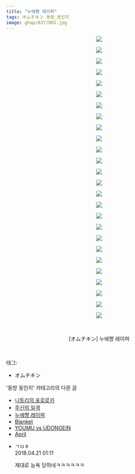 ```yaml
---
title: "누에쨩 레이퍼"
tags: オムチキン 동방_동인지
image: ghap/637/001.jpg
---
```

<div class="article">
<p style="text-align: center; clear: none; float: none;"><img src="{{ site.nasurl }}/ghap/637/001.jpg"/></p>
<p style="text-align: center; clear: none; float: none;"><img src="{{ site.nasurl }}/ghap/637/002.jpg"/></p>
<p style="text-align: center; clear: none; float: none;"><img src="{{ site.nasurl }}/ghap/637/003.jpg"/></p>
<p style="text-align: center; clear: none; float: none;"><img src="{{ site.nasurl }}/ghap/637/004.jpg"/></p>
<p style="text-align: center; clear: none; float: none;"><img src="{{ site.nasurl }}/ghap/637/005.jpg"/></p>
<p style="text-align: center; clear: none; float: none;"><img src="{{ site.nasurl }}/ghap/637/006.jpg"/></p>
<p style="text-align: center; clear: none; float: none;"><img src="{{ site.nasurl }}/ghap/637/007.jpg"/></p>
<p style="text-align: center; clear: none; float: none;"><img src="{{ site.nasurl }}/ghap/637/008.jpg"/></p>
<p style="text-align: center; clear: none; float: none;"><img src="{{ site.nasurl }}/ghap/637/009.jpg"/></p>
<p style="text-align: center; clear: none; float: none;"><img src="{{ site.nasurl }}/ghap/637/010.jpg"/></p>
<p style="text-align: center; clear: none; float: none;"><img src="{{ site.nasurl }}/ghap/637/011.jpg"/></p>
<p style="text-align: center; clear: none; float: none;"><img src="{{ site.nasurl }}/ghap/637/012.jpg"/></p>
<p style="text-align: center; clear: none; float: none;"><img src="{{ site.nasurl }}/ghap/637/013.jpg"/></p>
<p style="text-align: center; clear: none; float: none;"><img src="{{ site.nasurl }}/ghap/637/014.jpg"/></p>
<p style="text-align: center; clear: none; float: none;"><img src="{{ site.nasurl }}/ghap/637/015.jpg"/></p>
<p style="text-align: center; clear: none; float: none;"><img src="{{ site.nasurl }}/ghap/637/016.jpg"/></p>
<p style="text-align: center; clear: none; float: none;"><img src="{{ site.nasurl }}/ghap/637/017.jpg"/></p>
<p style="text-align: center; clear: none; float: none;"><img src="{{ site.nasurl }}/ghap/637/018.jpg"/></p>
<p style="text-align: center; clear: none; float: none;"><img src="{{ site.nasurl }}/ghap/637/019.jpg"/></p>
<p style="text-align: center; clear: none; float: none;"><img src="{{ site.nasurl }}/ghap/637/020.jpg"/></p>
<p style="text-align: center; clear: none; float: none;"><img src="{{ site.nasurl }}/ghap/637/021.jpg"/></p>
<p style="text-align: center; clear: none; float: none;"><img src="{{ site.nasurl }}/ghap/637/022.jpg"/></p>
<p style="text-align: center; clear: none; float: none;"><img src="{{ site.nasurl }}/ghap/637/023.jpg"/></p>
<p style="text-align: center; clear: none; float: none;"><img src="{{ site.nasurl }}/ghap/637/024.jpg"/></p>
<p style="text-align: center; clear: none; float: none;"><img src="{{ site.nasurl }}/ghap/637/025.jpg"/></p>
<p style="text-align: center; clear: none; float: none;"><img src="{{ site.nasurl }}/ghap/637/026.jpg"/></p>
<p style="text-align: center; clear: none; float: none;"><br/></p>
<p style="text-align: center; clear: none; float: none;">[オムチキン] 누에쨩 레이퍼</p>
<p><br/></p>
</div><div class="tagTrail">
<p>태그: </p>
<ul>
<li>オムチキン</li>
</ul>
</div><div class="another">
<p>'동방 동인지' 카테고리의 다른 글</p>
<ul>
<li><a href="/2016-07-02-ghap_639">니토리의 포로로카</a></li>
<li><a href="/2016-07-02-ghap_638">주신의 일격</a></li>
<li><a href="/2016-07-02-ghap_637">누에쨩 레이퍼</a></li>
<li><a href="/2016-07-02-ghap_636">Blanket</a></li>
<li><a href="/2016-07-02-ghap_635">YOUMU vs UDONGEIN</a></li>
<li><a href="/2016-07-02-ghap_634">April</a></li>
</ul>
</div><div class="cb_module cb_fluid">
<div class="cb_wrt cb_profile">
<div class="comment">
<ul>
<li class="cb_thumb_off" id="comment15242451">
<div class="cb_comment_area">
<div class="cb_info_area">
<div class="cb_section">
<span class="cb_nick_name">ㄱㅁㅎ</span>
</div>
<div class="cb_section">
<span class="cb_date">2018.04.21 01:11 </span>
</div>
</div>
<div class="cb_dsc_comment">
<p class="cb_dsc">
											제대로 능욕 당하네ㅋㅋㅋㅋㅋㅋ
										</p>
</div>
</div></li>
</ul>
</div>
</div><!-- commentList close -->
</div>